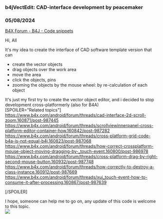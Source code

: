 ### b4jVectEdit: CAD-interface development by peacemaker
### 05/08/2024
[B4X Forum - B4J - Code snippets](https://www.b4x.com/android/forum/threads/161005/)

Hi, All  
  
It's my idea to create the interface of CAD software template version that can  

- create the vector objects
- drag objects over the work area
- move the area
- click the objects, pins
- zooming the objects by the mouse wheel: by re-calculation of each object

It's just my first try to create the vector object editor, and i decided to stop development cross-platformerly (also for B4A)  
[SPOILER="Related topics"]  
<https://www.b4x.com/android/forum/threads/cad-interface-2d-scroll-zoom.160871/post-987445>  
<https://www.b4x.com/android/forum/threads/scrollviewinnerpanel-cross-platform-editor-container-how.160842/post-987282>  
<https://www.b4x.com/android/forum/threads/cross-platform-grid-code-b4a-is-not-equal-b4j.160823/post-987068>  
<https://www.b4x.com/android/forum/threads/how-correct-crossplatform-mouse-object-moving-dragging-by-_touch-event.160800/post-986978>  
<https://www.b4x.com/android/forum/threads/cross-platform-drag-by-right-second-mouse-button.160932/post-987748>  
<https://www.b4x.com/android/forum/threads/how-correctly-to-destroy-a-class-instance.160912/post-987669>  
<https://www.b4x.com/android/forum/threads/xui_touch-event-how-to-consume-it-after-processing.160867/post-987639>  
  
[/SPOILER]  
  
I hope, someone can help me to go on, any update of this code is welcome to this topic.  
![](https://www.b4x.com/android/forum/attachments/153513)